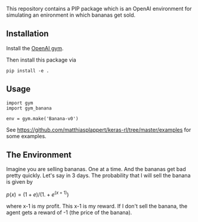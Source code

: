 This repository contains a PIP package which is an OpenAI environment for
simulating an enironment in which bananas get sold.


## Installation

Install the [OpenAI gym](https://gym.openai.com/docs/).

Then install this package via

```
pip install -e .
```

## Usage

```
import gym
import gym_banana

env = gym.make('Banana-v0')
```

See https://github.com/matthiasplappert/keras-rl/tree/master/examples for some
examples.


## The Environment

Imagine you are selling bananas. One at a time. And the bananas get bad pretty
quickly. Let's say in 3 days. The probability that I will sell the banana
is given by

$p(x) = (1+e)/(1. + e^(x+1))$

where x-1 is my profit. This x-1 is my reward. If I don't sell the
banana, the agent gets a reward of -1 (the price of the banana).
